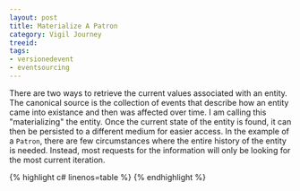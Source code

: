 ```yaml
---
layout: post
title: Materialize A Patron
category: Vigil Journey
treeid: 
tags:
- versionedevent
- eventsourcing
---
```


There are two ways to retrieve the current values associated with an entity. The canonical source is the collection of events that describe how an entity came into existance and then was affected over time. I am calling this "materializing" the entity. Once the current state of the entity is found, it can then be persisted to a different medium for easier access. In the example of a `Patron`, there are few circumstances where the entire history of the entity is needed. Instead, most requests for the information will only be looking for the most current iteration.

{% highlight c# linenos=table %}
{% endhighlight %}